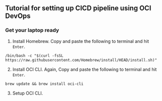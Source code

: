 ## Tutorial for setting up CICD pipeline using OCI DevOps

### Get your laptop ready
1. Install Homebrew. Copy and paste the following to terminal and hit `Enter`.
```
/bin/bash -c "$(curl -fsSL https://raw.githubusercontent.com/Homebrew/install/HEAD/install.sh)"
```
2. Install OCI CLI. Again, Copy and paste the following to terminal and hit `Enter`.
```
brew update && brew install oci-cli
```
3. Setup OCI CLI.


